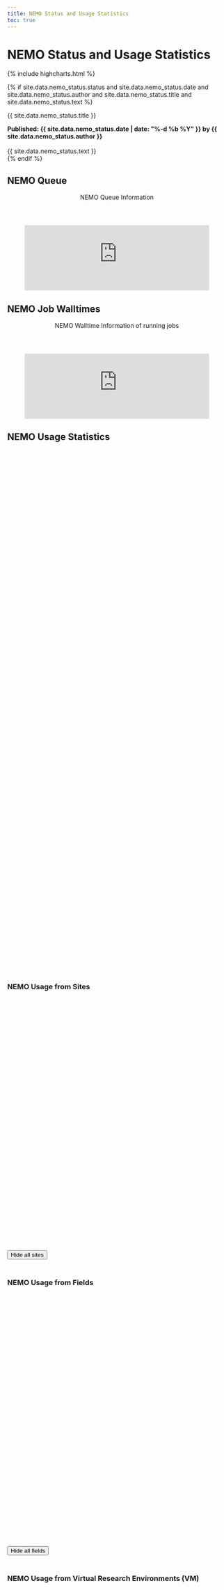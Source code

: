 ```yaml
---
title: NEMO Status and Usage Statistics
toc: true
---
```


# NEMO Status and Usage Statistics

{% include highcharts.html %}

{% if site.data.nemo_status.status
  and site.data.nemo_status.date
  and site.data.nemo_status.author
  and site.data.nemo_status.title
  and site.data.nemo_status.text %}
  <article class="message is-{{site.data.nemo_status.status }}">
    <div class="message-header">
      <p>{{ site.data.nemo_status.title }}</p>
    </div>
    <div class="message-body has-text-centered">
      <strong>
        Published: {{ site.data.nemo_status.date | date: "%-d %b %Y" }}
        by
        {{ site.data.nemo_status.author }}
      </strong>
      <br /><br />
      {{ site.data.nemo_status.text }}
    </div>
  </article>
{% endif %}

## NEMO Queue

<p>
<div class="card">
  <header class="card-header">
    <p class="card-header-title">
      NEMO Queue Information
    </p>
  </header>
  <div class="card-image">
    <figure class="image is-16by9">
      <iframe class="has-ratio" width="100%" frameborder="0" seamless src="https://cloud.bwfor.uni-freiburg.de/anon/usage/chart/nemo_queue/"></iframe>
    </figure>
  </div>
</div>
</p>

## NEMO Job Walltimes

<p>
<div class="card">
  <header class="card-header">
    <p class="card-header-title">
      NEMO Walltime Information of running jobs
    </p>
  </header>
  <div class="card-image">
    <figure class="image is-16by9">
      <iframe class="has-ratio" style="width: 100%" frameborder="0" src="https://cloud.bwfor.uni-freiburg.de/anon/vis/chart/66/no-layout"></iframe>
    </figure>
  </div>
</div>
</p>

## NEMO Usage Statistics

<div class="box" id="nemo_today_usage" style="height: 600px"></div>
<div class="box" id="nemo_day_usage" style="height: 600px"></div>

### NEMO Usage from Sites

<div class="box" id="nemo_site_usage" style="height: 600px"></div>
<button id="button_site" style="position:relative;top:-20px">Hide all sites</button>

### NEMO Usage from Fields

<div class="box" id="nemo_field_usage" style="height: 600px"></div>
<button id="button_field" style="position:relative;top:-20px">Hide all fields</button>

### NEMO Usage from Virtual Research Environments (VM)

<div class="box" id="nemo_type_usage" style="height: 600px"></div>
<button id="button_type" style="position:relative;top:-20px">Hide all types</button>

### NEMO Usage from Projects

<div class="box" id="nemo_rv_usage" style="height: 1000px"></div>
<button id="button_rv" style="position:relative;top:-20px">Hide all projects</button>

<div class="box" id="nemo_rv_lastyear" style="height: 800px"></div>
<div class="box" id="nemo_rv_top10" style="height: 800px"></div>